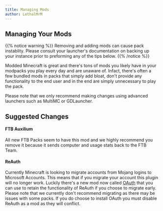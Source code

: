 ```yaml
---
title: Managing Mods
author: LethalMrM
---
```


## Managing Your Mods
{{% notice warning %}}
Removing and adding mods can cause pack instablity. Please consult your launcher's documentation on backing up your instance prior to preforming any of the tips below.
{{% /notice %}}

Modded Minecraft is great and there's tons of mods you likely have in your modpacks you play every day and are unaware of. Infact, there's often a few bundled mods in packs that simply add bloat, don't provide any functionality to the end user and in the end are simply unnecessary to play the pack.

Please note that we only recommend making changes using advanced launchers such as MultiMC or GDLauncher.

## Suggested Changes

#### FTB Auxilium
All new FTB Packs seem to have this mod and we highly recommend you remove it because it sends computer and usage stats back to the FTB Team. 

#### ReAuth
Currently Minecraft is looking to migrate accounts from Mojang logins to Microsoft Accounts. This means that if you migrate your account this plugin will no longer work. Luckily there's a new mod now called [OAuth](https://www.curseforge.com/minecraft/mc-mods/oauth) that you can use to retain the functionality of ReAuth if you choose to migrate early. Please note that we currently don't recommend migrating as there may be issues with some packs. If you do choose to install OAuth you must disable ReAuth as a mod as they will conflict.